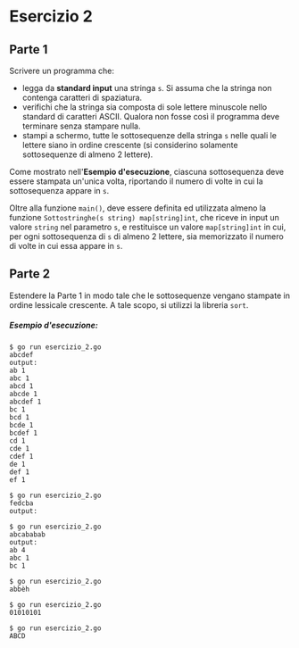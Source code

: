 # Esercizio 2

## Parte 1

Scrivere un programma che:
* legga da **standard input** una stringa `s`. Si assuma che la stringa non contenga caratteri di spaziatura.
* verifichi che la stringa sia composta di sole lettere minuscole nello standard di caratteri ASCII. Qualora non fosse così il programma deve terminare senza stampare nulla.
* stampi a schermo, tutte le sottosequenze della stringa `s`  nelle quali le lettere siano in ordine crescente (si considerino solamente sottosequenze di almeno 2 lettere).

Come mostrato nell'**Esempio d'esecuzione**, ciascuna sottosequenza deve essere stampata un'unica volta, riportando il numero di volte in cui la sottosequenza appare in `s`.

Oltre alla funzione `main()`, deve essere definita ed utilizzata almeno la funzione `Sottostringhe(s string) map[string]int`, che riceve in input 
un valore `string` nel parametro `s`, e restituisce un valore `map[string]int` in cui, per ogni sottosequenza di `s` di almeno 2 lettere, sia memorizzato il numero di volte in cui essa appare in `s`.

## Parte 2
Estendere la Parte 1 in modo tale che le sottosequenze vengano stampate in ordine lessicale crescente. A tale scopo, si utilizzi la libreria `sort`.

##### Esempio d'esecuzione:

```text
$ go run esercizio_2.go 
abcdef
output:
ab 1
abc 1
abcd 1
abcde 1
abcdef 1
bc 1
bcd 1
bcde 1
bcdef 1
cd 1
cde 1
cdef 1
de 1
def 1
ef 1

$ go run esercizio_2.go 
fedcba
output:

$ go run esercizio_2.go 
abcababab
output:
ab 4
abc 1
bc 1

$ go run esercizio_2.go 
abbèh

$ go run esercizio_2.go 
01010101

$ go run esercizio_2.go 
ABCD
```
